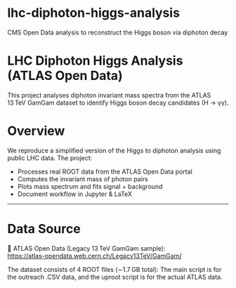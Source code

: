 # lhc-diphoton-higgs-analysis
CMS Open Data analysis to reconstruct the Higgs boson via diphoton decay

# LHC Diphoton Higgs Analysis (ATLAS Open Data)

This project analyses diphoton invariant mass spectra from the ATLAS 13 TeV GamGam dataset to identify Higgs boson decay candidates (H → γγ).

# Overview

We reproduce a simplified version of the Higgs to diphoton analysis using public LHC data. The project:

- Processes real ROOT data from the ATLAS Open Data portal
- Computes the invariant mass of photon pairs
- Plots mass spectrum and fits signal + background
- Document workflow in Jupyter & LaTeX

---

# Data Source

🔗 ATLAS Open Data (Legacy 13 TeV GamGam sample):  
https://atlas-opendata.web.cern.ch/Legacy13TeV/GamGam/

The dataset consists of 4 ROOT files (∼1.7 GB total): The main script is for the outreach .CSV data, and the uproot script is for the actual ATLAS data.


